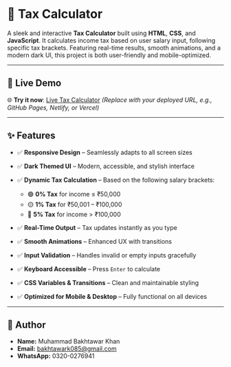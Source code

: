 
# 💸 Tax Calculator

A sleek and interactive **Tax Calculator** built using **HTML**, **CSS**, and **JavaScript**. It calculates income tax based on user salary input, following specific tax brackets. Featuring real-time results, smooth animations, and a modern dark UI, this project is both user-friendly and mobile-optimized.

---

## 🔗 Live Demo

🌐 **Try it now**: [Live Tax Calculator](https://bakhtawar333.github.io/Tax-Calculator/)
*(Replace with your deployed URL, e.g., GitHub Pages, Netlify, or Vercel)*

---

## ✨ Features

* ✅ **Responsive Design** – Seamlessly adapts to all screen sizes
* ✅ **Dark Themed UI** – Modern, accessible, and stylish interface
* ✅ **Dynamic Tax Calculation** – Based on the following salary brackets:

  * 🟢 **0% Tax** for income ≤ ₹50,000
  * 🟡 **1% Tax** for ₹50,001 – ₹100,000
  * 🔴 **5% Tax** for income > ₹100,000
* ✅ **Real-Time Output** – Tax updates instantly as you type
* ✅ **Smooth Animations** – Enhanced UX with transitions
* ✅ **Input Validation** – Handles invalid or empty inputs gracefully
* ✅ **Keyboard Accessible** – Press `Enter` to calculate
* ✅ **CSS Variables & Transitions** – Clean and maintainable styling
* ✅ **Optimized for Mobile & Desktop** – Fully functional on all devices

---






## 👤 Author

* **Name:** Muhammad Bakhtawar Khan
* **Email:** [bakhtawark085@gmail.com](mailto:bakhtawark085@gmail.com)
* **WhatsApp:** 0320-0276941


